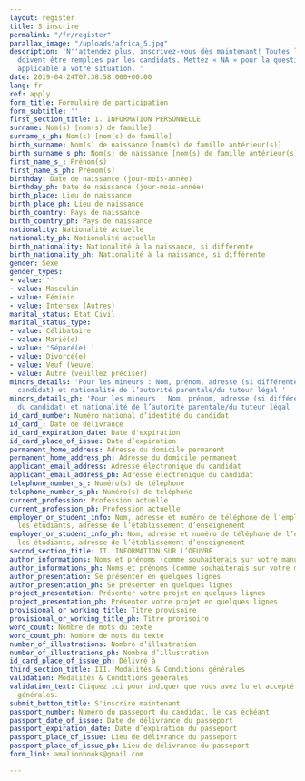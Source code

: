 ```yaml
---
layout: register
title: S'inscrire
permalink: "/fr/register"
parallax_image: "/uploads/africa_5.jpg"
description: 'N''attendez plus, inscrivez-vous dès maintenant! Toutes les rubriques
  doivent être remplies par les candidats. Mettez « NA » pour la question qui ne pas
  applicable à votre situation. '
date: 2019-04-24T07:38:58.000+00:00
lang: fr
ref: apply
form_title: Formulaire de participation
form_subtitle: ''
first_section_title: I. INFORMATION PERSONNELLE
surname: Nom(s) [nom(s) de famille]
surname_s_ph: Nom(s) [nom(s) de famille]
birth_surname: Nom(s) de naissance [nom(s) de famille antérieur(s)]
birth_surname_s_ph: Nom(s) de naissance [nom(s) de famille antérieur(s)]
first_name_s_: Prénom(s)
first_name_s_ph: Prénom(s)
birthday: Date de naissance (jour-mois-année)
birthday_ph: Date de naissance (jour-mois-année)
birth_place: Lieu de naissance
birth_place_ph: Lieu de naissance
birth_country: Pays de naissance
birth_country_ph: Pays de naissance
nationality: Nationalité actuelle
nationality_ph: Nationalité actuelle
birth_nationality: Nationalité à la naissance, si différente
birth_nationality_ph: Nationalité à la naissance, si différente
gender: Sexe
gender_types:
- value: ''
- value: Masculin
- value: Féminin
- value: Intersex (Autres)
marital_status: Etat Civil
marital_status_type:
- value: Célibataire
- value: Marié(e)
- value: 'Séparé(e) '
- value: Divorcé(e)
- value: Veuf (Veuve)
- value: Autre (veuillez préciser)
minors_details: 'Pour les mineurs : Nom, prénom, adresse (si différente de celle du
  candidat) et nationalité de l’autorité parentale/du tuteur légal '
minors_details_ph: 'Pour les mineurs : Nom, prénom, adresse (si différente de celle
  du candidat) et nationalité de l’autorité parentale/du tuteur légal '
id_card_number: Numéro national d’identité du candidat
id_card_: Date de délivrance
id_card_expiration_date: Date d'expiration
id_card_place_of_issue: Date d’expiration
permanent_home_address: Adresse du domicile permanent
permanent_home_address_ph: Adresse du domicile permanent
applicant_email_address: Adresse électronique du candidat
applicant_email_address_ph: Adresse électronique du candidat
telephone_number_s_: Numéro(s) de téléphone
telephone_number_s_ph: Numéro(s) de téléphone
current_profession: Profession actuelle
current_profession_ph: Profession actuelle
employer_or_student_info: Nom, adresse et numéro de téléphone de l’employeur. Pour
  les étudiants, adresse de l’établissement d’enseignement
employer_or_student_info_ph: Nom, adresse et numéro de téléphone de l’employeur. Pour
  les étudiants, adresse de l’établissement d’enseignement
second_section_title: II. INFORMATION SUR L’OEUVRE
author_informations: Noms et prénoms (comme souhaiterais sur votre manuscrit)
author_informations_ph: Noms et prénoms (comme souhaiterais sur votre manuscrit)
author_presentation: Se présenter en quelques lignes
author_presentation_ph: Se présenter en quelques lignes
project_presentation: Présenter votre projet en quelques lignes
project_presentation_ph: Présenter votre projet en quelques lignes
provisional_or_working_title: Titre provisoire
provisional_or_working_title_ph: Titre provisoire
word_count: Nombre de mots du texte
word_count_ph: Nombre de mots du texte
number_of_illustrations: Nombre d’illustration
number_of_illustrations_ph: Nombre d’illustration
id_card_place_of_issue_ph: Délivré à
third_section_title: III. Modalités & Conditions générales
validation: Modalités & Conditions générales
validation_text: Cliquez ici pour indiquer que vous avez lu et accepté les conditions
  générales.
submit_button_title: S'inscrire maintenant
passport_number: Numéro du passeport du candidat, le cas échéant
passport_date_of_issue: Date de délivrance du passeport
passport_expiration_date: Date d’expiration du passeport
passport_place_of_issue: Lieu de délivrance du passeport
passport_place_of_issue_ph: Lieu de délivrance du passeport
form_link: amalionbooks@gmail.com

---
```

